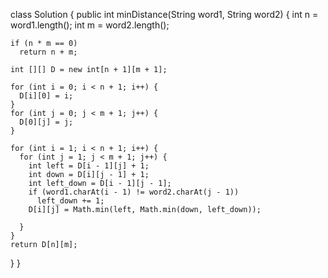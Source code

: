 class Solution {
  public int minDistance(String word1, String word2) {
    int n = word1.length();
    int m = word2.length();

    if (n * m == 0)
      return n + m;

    int [][] D = new int[n + 1][m + 1];

    for (int i = 0; i < n + 1; i++) {
      D[i][0] = i;
    }
    for (int j = 0; j < m + 1; j++) {
      D[0][j] = j;
    }

    for (int i = 1; i < n + 1; i++) {
      for (int j = 1; j < m + 1; j++) {
        int left = D[i - 1][j] + 1;
        int down = D[i][j - 1] + 1;
        int left_down = D[i - 1][j - 1];
        if (word1.charAt(i - 1) != word2.charAt(j - 1))
          left_down += 1;
        D[i][j] = Math.min(left, Math.min(down, left_down));

      }
    }
    return D[n][m];
  }
}